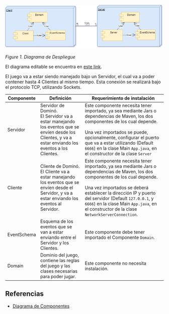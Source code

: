 ![Figure1](/docs/imgs/Deploy_Diagram.png)

_Figure 1. Diagrama de Despliegue_

El diagrama editable se encuentra en [este link](https://drive.google.com/file/d/1A-LOgGoIk5m_glBIHTbAt7--g9Apd7BP/view?usp=drive_link).

El juego va a estar siendo manejado bajo un Servidor, el cual va a poder contener hasta 4 Clientes al mismo tiempo. Esta conexión se realizará bajo el protocolo TCP, utilizando Sockets.


| Componente  | Definición                                                                                                                                                | Requerimiento de instalación                                                                                                                                                                                                                                                                                                                   |
| ----------- | --------------------------------------------------------------------------------------------------------------------------------------------------------- | ---------------------------------------------------------------------------------------------------------------------------------------------------------------------------------------------------------------------------------------------------------------------------------------------------------------------------------------------- |
| Servidor    | Servidor de Dominó. <br> El Servidor va a estar manejando los eventos que se envíen desde los Clientes, y va a estar enviando los eventos a los Clientes. | Este componente necesita tener importado, ya sea mediante Jars o dependencias de Maven, los dos componentes de los cual depende. <br> <br>Una vez importados se puede, opcionalmente, configurar el puerto que va a estar utilizando (Default `6666`) en la clase Main `App.java`, en el constructor de la clase `Server`                      |
| Cliente     | Cliente de Dominó. <br> El Cliente va a estar manejando los eventos que se envíen desde el Servidor, y va a estar enviando los eventos al Servidor.       | Este componente necesita tener importado, ya sea mediante Jars o dependencias de Maven, los dos componentes de los cual depende. <br> <br> Una vez importados se deberá establecer la dirección IP y puerto del servidor (Default `127.0.0.1`, y `6666`) en la clase Main `App.java`, en el constructor de la clase `NetworkServerConnection`. |
| EventSchema | Esquema de los eventos que se van a estar enviando entre el Servidor y los Clientes.                                                                      | Este componente debe tener importado el Componente `Domain`.                                                                                                                                                                                                                                                                                   |
| Domain      | Dominio del juego, contiene las reglas del juego y las clases necesarias para poder jugar.                                                                | Este componente no necesita instalación.                                                                                                                                                                                                                                                                                                       |


## Referencias
- [Diagrama de Componentes](/docs/diagrams/Components_Diagram.md)